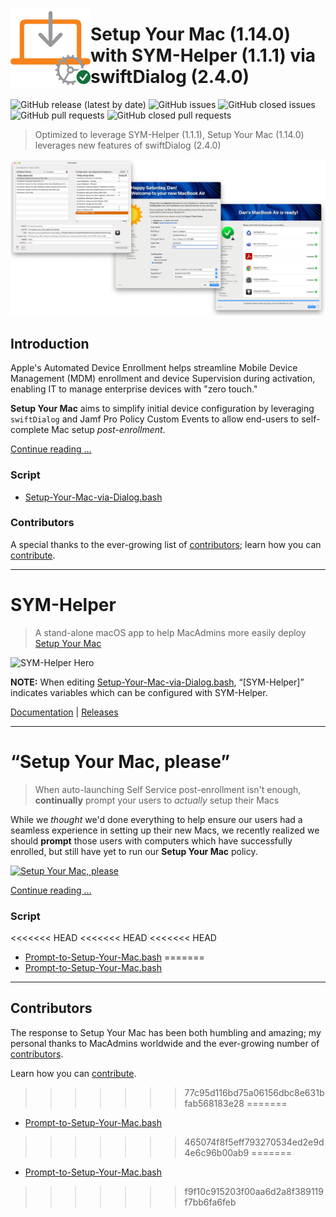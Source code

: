 <!-- markdownlint-disable-next-line first-line-heading no-inline-html -->
[<img align="left" alt="Setup Your Mac (1.14.0)" src="images/SYM_icon.png" width="128" />](https://snelson.us/sym)
 
# Setup Your Mac (1.14.0) with SYM-Helper (1.1.1) via swiftDialog (2.4.0)

![GitHub release (latest by date)](https://img.shields.io/github/v/release/dan-snelson/Setup-Your-Mac?display_name=tag) ![GitHub issues](https://img.shields.io/github/issues-raw/dan-snelson/Setup-Your-Mac) ![GitHub closed issues](https://img.shields.io/github/issues-closed-raw/dan-snelson/Setup-Your-Mac) ![GitHub pull requests](https://img.shields.io/github/issues-pr-raw/dan-snelson/Setup-Your-Mac) ![GitHub closed pull requests](https://img.shields.io/github/issues-pr-closed-raw/dan-snelson/Setup-Your-Mac)

> Optimized to leverage SYM-Helper (1.1.1), Setup Your Mac (1.14.0) leverages new features of swiftDialog (2.4.0)

[<img alt="Setup Your Mac (1.14.0)" src="images/SYM-Helper_1.1.1_SYM-1.14.0_Hero.png" />](https://snelson.us/sym)


## Introduction

Apple's Automated Device Enrollment helps streamline Mobile Device Management (MDM) enrollment and device Supervision during activation, enabling IT to manage enterprise devices with "zero touch."

**Setup Your Mac** aims to simplify initial device configuration by leveraging `swiftDialog` and Jamf Pro Policy Custom Events to allow end-users to self-complete Mac setup _post-enrollment_.

[Continue reading …](https://snelson.us/symh)

### Script
- [Setup-Your-Mac-via-Dialog.bash](Setup-Your-Mac-via-Dialog.bash)

### Contributors
A special thanks to the ever-growing list of [contributors](CONTRIBUTORS.md); learn how you can [contribute](CONTRIBUTING.md).

---

# SYM-Helper

> A stand-alone macOS app to help MacAdmins more easily deploy [Setup Your Mac](https://snelson.us/sym)

![SYM-Helper Hero](images/SYM-Helper-Hero.png)

**NOTE:** When editing [Setup-Your-Mac-via-Dialog.bash](Setup-Your-Mac-via-Dialog.bash), &ldquo;[SYM-Helper]&rdquo; indicates variables which can be configured with SYM-Helper.

[Documentation](https://snelson.us/sym-helper) | [Releases](https://github.com/setup-your-mac/SYM-Helper/releases)

---

# &ldquo;Setup Your Mac, please&rdquo;

> When auto-launching Self Service post-enrollment isn't enough, **continually** prompt your users to _actually_ setup their Macs

While we _thought_ we'd done everything to help ensure our users had a seamless experience in setting up their new Macs, we recently realized we should **prompt** those users with computers which have successfully enrolled, but still have yet to run our **Setup Your Mac** policy.

[<img alt="Setup Your Mac, please" src="images/Setup_Your_Mac_please.png" />](https://snelson.us/2022/07/setup-your-mac-please/)

[Continue reading …](https://snelson.us/2022/07/setup-your-mac-please/)

### Script
<<<<<<< HEAD
<<<<<<< HEAD
<<<<<<< HEAD
- [Prompt-to-Setup-Your-Mac.bash](Prompt-to-Setup-Your-Mac.bash)
=======
- [Prompt-to-Setup-Your-Mac.bash](Prompt-to-Setup-Your-Mac.bash)

---

## Contributors

The response to Setup Your Mac has been both humbling and amazing; my personal thanks to MacAdmins worldwide and the ever-growing number of [contributors](CONTRIBUTORS.md).

Learn how you can [contribute](CONTRIBUTING.md).
>>>>>>> 77c95d116bd75a06156dbc8e631bfab568183e28
=======
- [Prompt-to-Setup-Your-Mac.bash](Prompt-to-Setup-Your-Mac.bash)
>>>>>>> 465074f8f5eff793270534ed2e9d4e6c96b00ab9
=======
- [Prompt-to-Setup-Your-Mac.bash](Prompt-to-Setup-Your-Mac.bash)
>>>>>>> f9f10c915203f00aa6d2a8f389119f7bb6fa6feb
